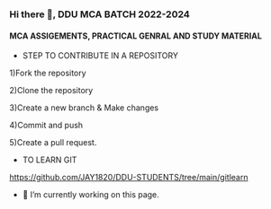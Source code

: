 ### Hi there 👋, DDU MCA BATCH 2022-2024
####  MCA ASSIGEMENTS, PRACTICAL GENRAL AND STUDY MATERIAL

* STEP TO CONTRIBUTE IN A REPOSITORY

1)Fork the repository 

2)Clone the repository

3)Create a new branch & Make changes

4)Commit and push

5)Create a pull request.

* TO LEARN GIT

https://github.com/JAY1820/DDU-STUDENTS/tree/main/gitlearn

- 🔭 I’m currently working on this page. 
